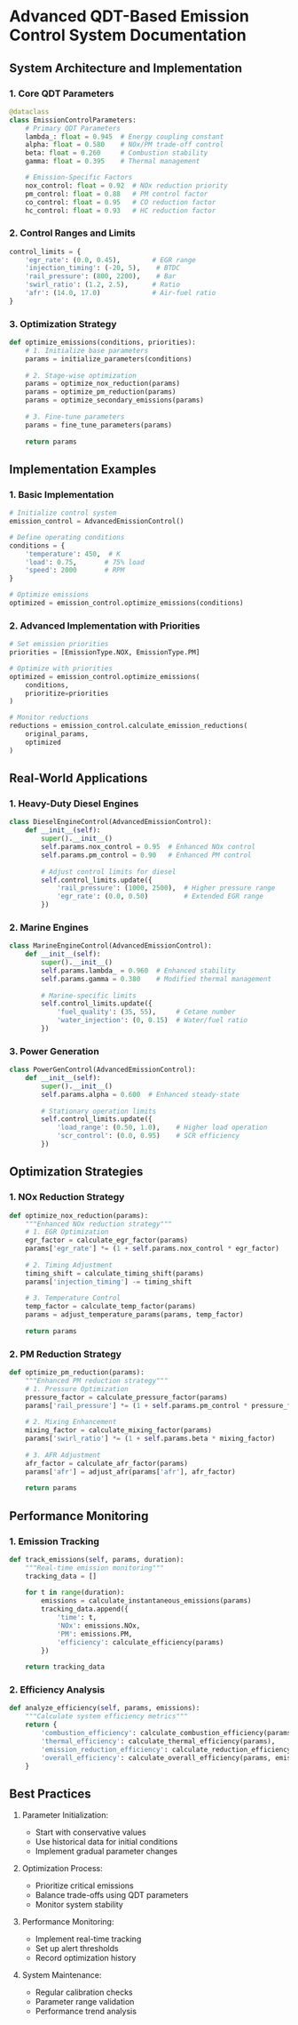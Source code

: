 # Advanced QDT-Based Emission Control System Documentation

## System Architecture and Implementation

### 1. Core QDT Parameters

```python
@dataclass
class EmissionControlParameters:
    # Primary QDT Parameters
    lambda_: float = 0.945  # Energy coupling constant
    alpha: float = 0.580    # NOx/PM trade-off control
    beta: float = 0.260     # Combustion stability
    gamma: float = 0.395    # Thermal management

    # Emission-Specific Factors
    nox_control: float = 0.92  # NOx reduction priority
    pm_control: float = 0.88   # PM control factor
    co_control: float = 0.95   # CO reduction factor
    hc_control: float = 0.93   # HC reduction factor
```

### 2. Control Ranges and Limits

```python
control_limits = {
    'egr_rate': (0.0, 0.45),        # EGR range
    'injection_timing': (-20, 5),    # BTDC
    'rail_pressure': (800, 2200),    # Bar
    'swirl_ratio': (1.2, 2.5),      # Ratio
    'afr': (14.0, 17.0)             # Air-fuel ratio
}
```

### 3. Optimization Strategy

```python
def optimize_emissions(conditions, priorities):
    # 1. Initialize base parameters
    params = initialize_parameters(conditions)
    
    # 2. Stage-wise optimization
    params = optimize_nox_reduction(params)
    params = optimize_pm_reduction(params)
    params = optimize_secondary_emissions(params)
    
    # 3. Fine-tune parameters
    params = fine_tune_parameters(params)
    
    return params
```

## Implementation Examples

### 1. Basic Implementation

```python
# Initialize control system
emission_control = AdvancedEmissionControl()

# Define operating conditions
conditions = {
    'temperature': 450,  # K
    'load': 0.75,       # 75% load
    'speed': 2000       # RPM
}

# Optimize emissions
optimized = emission_control.optimize_emissions(conditions)
```

### 2. Advanced Implementation with Priorities

```python
# Set emission priorities
priorities = [EmissionType.NOX, EmissionType.PM]

# Optimize with priorities
optimized = emission_control.optimize_emissions(
    conditions,
    prioritize=priorities
)

# Monitor reductions
reductions = emission_control.calculate_emission_reductions(
    original_params,
    optimized
)
```

## Real-World Applications

### 1. Heavy-Duty Diesel Engines

```python
class DieselEngineControl(AdvancedEmissionControl):
    def __init__(self):
        super().__init__()
        self.params.nox_control = 0.95  # Enhanced NOx control
        self.params.pm_control = 0.90   # Enhanced PM control
        
        # Adjust control limits for diesel
        self.control_limits.update({
            'rail_pressure': (1000, 2500),  # Higher pressure range
            'egr_rate': (0.0, 0.50)         # Extended EGR range
        })
```

### 2. Marine Engines

```python
class MarineEngineControl(AdvancedEmissionControl):
    def __init__(self):
        super().__init__()
        self.params.lambda_ = 0.960  # Enhanced stability
        self.params.gamma = 0.380    # Modified thermal management
        
        # Marine-specific limits
        self.control_limits.update({
            'fuel_quality': (35, 55),     # Cetane number
            'water_injection': (0, 0.15)  # Water/fuel ratio
        })
```

### 3. Power Generation

```python
class PowerGenControl(AdvancedEmissionControl):
    def __init__(self):
        super().__init__()
        self.params.alpha = 0.600  # Enhanced steady-state
        
        # Stationary operation limits
        self.control_limits.update({
            'load_range': (0.50, 1.0),    # Higher load operation
            'scr_control': (0.0, 0.95)    # SCR efficiency
        })
```

## Optimization Strategies

### 1. NOx Reduction Strategy

```python
def optimize_nox_reduction(params):
    """Enhanced NOx reduction strategy"""
    # 1. EGR Optimization
    egr_factor = calculate_egr_factor(params)
    params['egr_rate'] *= (1 + self.params.nox_control * egr_factor)
    
    # 2. Timing Adjustment
    timing_shift = calculate_timing_shift(params)
    params['injection_timing'] -= timing_shift
    
    # 3. Temperature Control
    temp_factor = calculate_temp_factor(params)
    params = adjust_temperature_params(params, temp_factor)
    
    return params
```

### 2. PM Reduction Strategy

```python
def optimize_pm_reduction(params):
    """Enhanced PM reduction strategy"""
    # 1. Pressure Optimization
    pressure_factor = calculate_pressure_factor(params)
    params['rail_pressure'] *= (1 + self.params.pm_control * pressure_factor)
    
    # 2. Mixing Enhancement
    mixing_factor = calculate_mixing_factor(params)
    params['swirl_ratio'] *= (1 + self.params.beta * mixing_factor)
    
    # 3. AFR Adjustment
    afr_factor = calculate_afr_factor(params)
    params['afr'] = adjust_afr(params['afr'], afr_factor)
    
    return params
```

## Performance Monitoring

### 1. Emission Tracking

```python
def track_emissions(self, params, duration):
    """Real-time emission monitoring"""
    tracking_data = []
    
    for t in range(duration):
        emissions = calculate_instantaneous_emissions(params)
        tracking_data.append({
            'time': t,
            'NOx': emissions.NOx,
            'PM': emissions.PM,
            'efficiency': calculate_efficiency(params)
        })
    
    return tracking_data
```

### 2. Efficiency Analysis

```python
def analyze_efficiency(self, params, emissions):
    """Calculate system efficiency metrics"""
    return {
        'combustion_efficiency': calculate_combustion_efficiency(params),
        'thermal_efficiency': calculate_thermal_efficiency(params),
        'emission_reduction_efficiency': calculate_reduction_efficiency(emissions),
        'overall_efficiency': calculate_overall_efficiency(params, emissions)
    }
```

## Best Practices

1. Parameter Initialization:
   - Start with conservative values
   - Use historical data for initial conditions
   - Implement gradual parameter changes

2. Optimization Process:
   - Prioritize critical emissions
   - Balance trade-offs using QDT parameters
   - Monitor system stability

3. Performance Monitoring:
   - Implement real-time tracking
   - Set up alert thresholds
   - Record optimization history

4. System Maintenance:
   - Regular calibration checks
   - Parameter range validation
   - Performance trend analysis